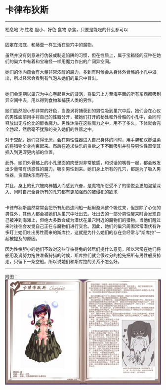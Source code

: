 # 卡律布狄斯

  -------- ------------------------------
  栖息地   海
  性格     胆小、好色
  食物     杂食，只要是能吃的什么都可以
  -------- ------------------------------

固定在海底，和藤壶一样生活在巢穴中的魔物。

虽然并没有刻意进行伪装或制造陷阱的习惯，但在性质上，属于宝箱怪的亚种在她们的巢六中有着和宝箱怪一样用魔力作出的广阔异空间。

她们的体内蕴合有大量非常浓醇的魔力，多到有时候会从身体外骨骼的小孔中溢出，所以经常会看到有气泡从她们的巢穴中冒出。

<br>
她们会定期以巢穴为中心卷起巨大的漩涡，将巢穴上方至海平面的所有东西都吸到异空间中去，用以得到食物和捕获人类的男性。

她们虽然胆小却非常的好色，当漩涡将捕获到的男性吸到巢穴中后，她们会在心仪的男性面前用手将自己的性器分开，被她们打开的秘处和外骨骼的小孔中，会同时释放出无与伦比的醇香魔力。男性沐浴在这些魔力之中，用不了多久，下体就会完全勃起，然后毫不犹豫的突入她们的性器之中。

对于交配，她们贪得无厌，会在男性性器进入自己身体的同时，用手腕和双脚温柔的将猎物全身拘束起来。然后在追求快乐的贪欲之下不断吸引并引导男性性器使其插入到更深更内部的位置。

此外，她们外骨骼上的小孔里面的肉壁对非常敏感，和说话的嘴唇一起，都会散发出少量带有诱惑性的魔力，吸引男性到来。她们身上所有的孔穴，都是为了吸入男性器，贪图快乐而存在。

并且，身上的孔穴被肉棒插入而感到兴奋，是魔物所忍受不了的愉悦会更加渴望深入、同时自己全身所有的孔穴都有更加强烈的被侵犯的欲求

<br>
卡律布狄斯虽然常常会把所有船员连同船一起用漩涡整个吸过来，但是除了心仪的男性外，其他人都会被她们从巢穴中吐出去。吐出去的一部分男性醒来时会发现自己被冲到海滩上，但绝大多数会成为潜伏在巢穴附近的魔物们的猎物。当他们醒过来时往往会发觉自己正在与魔物们进行交合。因此，她们的巢穴周围常常潜伏有许多盯上她们吐出男性而来的斯库拉，这就是为什么她们的存在会经常与"斯库拉"一起被提及的原因。

因为性格胆小的她们不敢对这些守株待兔的邻居们提什么意见，所以常常在她们将船用漩涡努力拖住准备狩猎的时候，斯库拉们就会很过分的抢先把所有男性船员掠走，只留下一条空船。所以说她们和斯库拉的关系不怎么好。

------------------------------------------------------------------------

附图： ![](img\魔物娘图鉴I\122-123卡律布狄斯.jpg)
